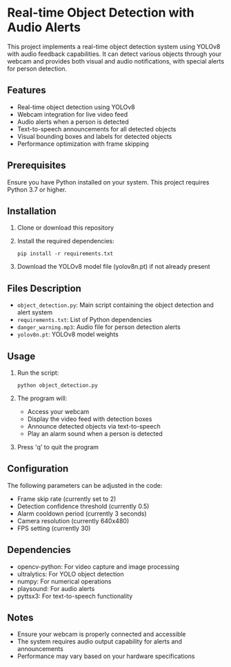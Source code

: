 # Real-time Object Detection with Audio Alerts

This project implements a real-time object detection system using YOLOv8 with audio feedback capabilities. It can detect various objects through your webcam and provides both visual and audio notifications, with special alerts for person detection.

## Features

- Real-time object detection using YOLOv8
- Webcam integration for live video feed
- Audio alerts when a person is detected
- Text-to-speech announcements for all detected objects
- Visual bounding boxes and labels for detected objects
- Performance optimization with frame skipping

## Prerequisites

Ensure you have Python installed on your system. This project requires Python 3.7 or higher.

## Installation

1. Clone or download this repository

2. Install the required dependencies:
   ```
   pip install -r requirements.txt
   ```

3. Download the YOLOv8 model file (yolov8n.pt) if not already present

## Files Description

- `object_detection.py`: Main script containing the object detection and alert system
- `requirements.txt`: List of Python dependencies
- `danger_warning.mp3`: Audio file for person detection alerts
- `yolov8n.pt`: YOLOv8 model weights

## Usage

1. Run the script:
   ```
   python object_detection.py
   ```

2. The program will:
   - Access your webcam
   - Display the video feed with detection boxes
   - Announce detected objects via text-to-speech
   - Play an alarm sound when a person is detected

3. Press 'q' to quit the program

## Configuration

The following parameters can be adjusted in the code:

- Frame skip rate (currently set to 2)
- Detection confidence threshold (currently 0.5)
- Alarm cooldown period (currently 3 seconds)
- Camera resolution (currently 640x480)
- FPS setting (currently 30)

## Dependencies

- opencv-python: For video capture and image processing
- ultralytics: For YOLO object detection
- numpy: For numerical operations
- playsound: For audio alerts
- pyttsx3: For text-to-speech functionality

## Notes

- Ensure your webcam is properly connected and accessible
- The system requires audio output capability for alerts and announcements
- Performance may vary based on your hardware specifications